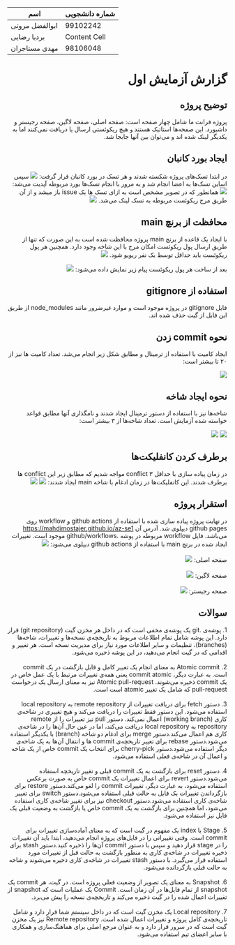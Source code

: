 
| اسم  | شماره دانشجویی |
| ------------- | ------------- |
| ابوالفضل مروتی  | 99102242  |
| بردیا رضایی | Content Cell  |
| مهدی مستاجران  | 98106048  |


<div dir="rtl">
<h1>گزارش آزمایش اول</h1>

<h2>توضیح پروژه</h2>
پروژه فرانت ما شامل چهار صفحه است: صفحه اصلی، صفحه لاگین، صفحه رجیستر و داشبورد. این صفحه‌ها استاتیک هستند و هیچ ریکوئستی ارسال یا دریافت نمی‌کنند اما به یکدیگر لینک شده اند و می‌توان بین آنها جابجا شد.
<h2>ایجاد بورد کانبان</h2>
<span>در ابتدا تسک‌های پروژه شکسته شدند و هر تسک در بورد کانبان قرار گرفت: </span>
<img src="./src/assets/report1.png" />
سپس اساین تسک‌ها به اعضا انجام شد و به مرور با انجام تسک‌ها بورد مربوطه آپدیت می‌شد:
<img src="./src/assets/report2.png" />
همانطور که در تصویر مشخص است به ازای تسک ها یک issue باز میشد و از آن طریق مرج ریکوئست مربوطه به تسک لینک می‌شد.
<img src="./src/assets/report3.png" />

<h2>
محافظت از برنچ main
</h2>
با ایجاد یک قاعده از برنچ main پروژه محافظت شده است به این صورت که تنها از طریق ارسال پول ریکوئست امکان مرج با این شاخه وجود دارد. همچنین هر پول ریکوئست باید حداقل توسط یک نفر ریویو شود.
<img src="./src/assets/report4.png" />

بعد از ساخت هر پول ریکوئست پیام زیر نمایش داده می‌شود:
<img src="./src/assets/report5.png" />

<h2>
استفاده از gitignore
</h2>
فایل gitignore در پروژه موجود است و موارد غیرضرور مانند node_modules از طریق این فایل از گیت حذف شده اند.

<h2>
نحوه commit زدن
</h2>

ایجاد کامیت با استفاده از ترمینال و مطابق شکل زیر انجام می‌شد. تعداد کامیت ها نیز از ۲۰ تا بیشتر است:

<img src="./src/assets/report6.png" />

<h2>
نحوه ایجاد شاخه
</h2>

شاخه‌ها نیز با استفاده از دستور ترمینال  ایجاد شدند و نامگذاری آنها مطابق قواعد خواسته شده آزمایش است. تعداد شاخه‌ها از ۳ بیشتر است:

<img src="./src/assets/report7.png" />
<img src="./src/assets/report8.png" />

<h2>
برطرف کردن کانفلیکت‌ها
</h2>
در زمان پیاده سازی با حداقل ۳ conflict مواجه شدیم که مطابق زیر این conflict ها برطرف شدند. این کانفلیکت‌ها در زمان ادغام با شاخه main ایجاد شدند:

<img src="./src/assets/report9.png" />
<img src="./src/assets/report10.png" />

<h2>
استقرار پروژه
</h2>
در نهایت پروژه پیاده سازی شده با استفاده از github actions و workflow روی github pages دیپلوی شد. آدرس آن <a href="https://mahdimostajer.github.io/az-se1">https://mahdimostajer.github.io/az-se1</a> می‌باشد.
فایل workflow مربوطه در پوشه .github/workflows موجود است.
تغییرات ایجاد شده در برنچ main با استفاده از github actions دیپلوی می‌شود:
<img src="./src/assets/report11.png" />

<br/>
<br/>
صفحه اصلی:
<img src="./src/assets/report12.png" />
<br/>
<br/>
صفحه لاگین:
<img src="./src/assets/report13.png" />
<br/>
<br/>
صفحه رجیستر:
<img src="./src/assets/report14.png" />

<h2>
سوالات
</h2>
1.	پوشه‌ی .git یک پوشه‌ی مخفی است که در داخل هر مخزن گیت (git repository) قرار دارد. این پوشه شامل تمام اطلاعات مربوط به تاریخچه‌ی نسخه‌ها و تغییرات، شاخه‌ها (branches)، تنظیمات و سایر اطلاعات مورد نیاز برای مدیریت نسخه است. هر تغییر و اقدامی که در گیت انجام می‌دهید، در این پوشه ذخیره می‌شود.
<br/>
<br/>
2.	Atomic commit به معنای انجام یک تغییر کامل و قابل بازگشت در یک commit است. به عبارت دیگر، commit atomic یعنی همه‌ی تغییرات مرتبط با یک عمل خاص در یک commit ذخیره می‌شوند. Atomic pull-request نیز به معنای ارسال یک درخواست pull-request که شامل یک تغییر atomic است است.
<br/>
<br/>
3.	دستور fetch برای دریافت تغییرات از remote repository به local repository استفاده می‌شود. این دستور فقط تغییرات را دریافت می‌کند و هیچ تغییری در شاخه‌ی کاری (working branch) اعمال نمی‌کند. 
دستور pull نیز تغییرات را از remote repository به local repository دریافت می‌کند، اما در عین حال آن‌ها را در شاخه‌ی کاری هم اعمال می‌کند.دستور merge برای ادغام دو شاخه (branch) با یکدیگر استفاده می‌شود.دستور rebase برای تغییر تاریخچه‌ی commit ها و انتقال آن‌ها به یک شاخه‌ی دیگر استفاده می‌شود.دستور cherry-pick برای انتخاب یک commit خاص از یک شاخه و اعمال آن در شاخه‌ی فعلی استفاده می‌شود.
<br/>
<br/>
4.	دستور reset برای بازگشت به یک commit قبلی و تغییر تاریخچه استفاده می‌شود.دستور revert برای اعمال تغییرات یک commit خاص به صورت برعکس استفاده می‌شود، به عبارت دیگر، تغییرات commit را لغو می‌کند.دستور restore برای بازگرداندن تغییرات یک فایل به حالت قبلی استفاده می‌شود.دستور switch برای تغییر شاخه‌ی کاری استفاده می‌شود.دستور checkout نیز برای تغییر شاخه‌ی کاری استفاده می‌شود، اما همچنین برای بازگشت به یک commit خاص یا بازگشت به وضعیت قبلی یک فایل نیز استفاده می‌شود.
<br/>
<br/>
5.	Stage یا index یک مفهوم در گیت است که به معنای آماده‌سازی تغییرات برای commit است. وقتی تغییراتی را در فایل‌های پروژه انجام می‌دهید، ابتدا باید آن تغییرات را در stage قرار دهید و سپس با دستور commit آن‌ها را ذخیره کنید.دستور stash برای ذخیره تغییرات در شاخه‌ی کاری به منظور بازگشت به حالت قبل از تغییرات مورد استفاده قرار می‌گیرد. با دستور stash تغییرات در شاخه‌ی کاری ذخیره می‌شوند و شاخه به حالت قبلی بازگردانده می‌شود.
<br/>
<br/>
6.	 Snapshot به معنای یک تصویر از وضعیت فعلی پروژه است. در گیت، هر commit یک snapshot از تمام فایل‌ها در آن زمان است. Commit یک عملیات است که snapshot از تغییرات اعمال شده را در گیت ذخیره می‌کند و تاریخچه‌ی نسخه را پیش می‌برد.
<br/>
<br/>
7.	Local repository یک مخزن گیت است که در داخل سیستم شما قرار دارد و شامل تاریخچه‌ی کامل پروژه و تغییرات اعمال شده است. Remote repository نیز یک مخزن گیت است که در سرور قرار دارد و به عنوان مرجع اصلی برای هماهنگ‌سازی و همکاری با سایر اعضای تیم استفاده می‌شود.

</div>


